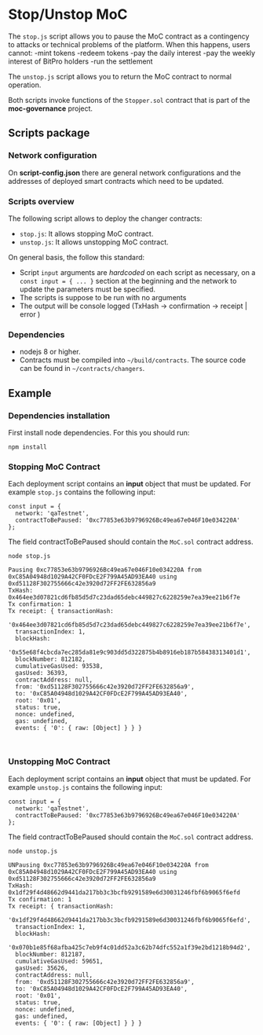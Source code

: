 # Stop/Unstop MoC

The `stop.js` script allows you to pause the MoC contract as a contingency to attacks or technical problems of the platform. When this happens, users cannot:
-mint tokens
-redeem tokens
-pay the daily interest
-pay the weekly interest of BitPro holders
-run the settlement

The `unstop.js` script allows you to return the MoC contract to normal operation.

Both scripts invoke functions of the `Stopper.sol` contract that is part of the **moc-governance** project.

## Scripts package

### Network configuration

On **script-config.json** there are general network configurations and the addresses of deployed smart contracts which need to be updated.

### Scripts overview

The following script allows to deploy the changer contracts:

- `stop.js`: It allows stopping MoC contract.
- `unstop.js`: It allows unstopping MoC contract.

On general basis, the follow this standard:

- Script `input` arguments are _hardcoded_ on each script as necessary, on a `const input = { ... }` section at the beginning and the network to update the parameters must be specified.
- The scripts is suppose to be run with no arguments
- The output will be console logged (TxHash -> confirmation -> receipt | error )

### Dependencies

- nodejs 8 or higher.
- Contracts must be compiled into `~/build/contracts`. The source code can be found in `~/contracts/changers`.

## Example

### Dependencies installation

First install node dependencies. For this you should run:

```
npm install
```

### Stopping MoC Contract

Each deployment script contains an **input** object that must be updated. For example `stop.js` contains the following input:

```
const input = {
  network: 'qaTestnet',
  contractToBePaused: '0xc77853e63b9796926Bc49ea67e046F10e034220A'
};

```

The field contractToBePaused should contain the `MoC.sol` contract address.

```
node stop.js
```

```
Pausing 0xc77853e63b9796926Bc49ea67e046F10e034220A from 0xC85A04948d1029A42CF0FDcE2F799A45AD93EA40 using 0xd51128F302755666c42e3920d72FF2FE632856a9
TxHash: 0x464ee3d07821cd6fb85d5d7c23dad65debc449827c6228259e7ea39ee21b6f7e
Tx confirmation: 1
Tx receipt: { transactionHash:
   '0x464ee3d07821cd6fb85d5d7c23dad65debc449827c6228259e7ea39ee21b6f7e',
  transactionIndex: 1,
  blockHash:
   '0x55e68f4cbcda7ec285da81e9c903dd5d322875b4b8916eb187b58438313401d1',
  blockNumber: 812182,
  cumulativeGasUsed: 93538,
  gasUsed: 36393,
  contractAddress: null,
  from: '0xd51128F302755666c42e3920d72FF2FE632856a9',
  to: '0xC85A04948d1029A42CF0FDcE2F799A45AD93EA40',
  root: '0x01',
  status: true,
  nonce: undefined,
  gas: undefined,
  events: { '0': { raw: [Object] } } }



```

### Unstopping MoC Contract

Each deployment script contains an **input** object that must be updated. For example `unstop.js` contains the following input:

```
const input = {
  network: 'qaTestnet',
  contractToBePaused: '0xc77853e63b9796926Bc49ea67e046F10e034220A'
};

```

The field contractToBePaused should contain the `MoC.sol` contract address.

```
node unstop.js
```

```
UNPausing 0xc77853e63b9796926Bc49ea67e046F10e034220A from 0xC85A04948d1029A42CF0FDcE2F799A45AD93EA40 using 0xd51128F302755666c42e3920d72FF2FE632856a9
TxHash: 0x1df29f4d48662d9441da217bb3c3bcfb9291589e6d30031246fbf6b9065f6efd
Tx confirmation: 1
Tx receipt: { transactionHash:
   '0x1df29f4d48662d9441da217bb3c3bcfb9291589e6d30031246fbf6b9065f6efd',
  transactionIndex: 1,
  blockHash:
   '0x070b1e85f68afba425c7eb9f4c01dd52a3c62b74dfc552a1f39e2bd1218b94d2',
  blockNumber: 812187,
  cumulativeGasUsed: 59651,
  gasUsed: 35626,
  contractAddress: null,
  from: '0xd51128F302755666c42e3920d72FF2FE632856a9',
  to: '0xC85A04948d1029A42CF0FDcE2F799A45AD93EA40',
  root: '0x01',
  status: true,
  nonce: undefined,
  gas: undefined,
  events: { '0': { raw: [Object] } } }
```
